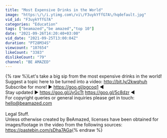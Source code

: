 ```yaml
---
title: "Most Expensive Drinks in the World"
image: "https:\/\/i.ytimg.com\/vi\/F3uykYffG7A\/hqdefault.jpg"
vid_id: "F3uykYffG7A"
categories: "Education"
tags: ["beamazed","be amazed","top 10"]
date: "2021-09-26T14:20:40+03:00"
vid_date: "2021-09-25T13:00:04Z"
duration: "PT28M34S"
viewcount: "107654"
likeCount: "3383"
dislikeCount: "79"
channel: "BE AMAZED"
---
```

{% raw %}Let's take a big sip from the most expensive drinks in the world!<br />Suggest a topic here to be turned into a video: <a rel="nofollow" target="blank" href="http://bit.ly/2kwqhuh">http://bit.ly/2kwqhuh</a><br />Subscribe for more! ► <a rel="nofollow" target="blank" href="https://goo.gl/pgcoq1">https://goo.gl/pgcoq1</a> ◄<br />Stay updated ► <a rel="nofollow" target="blank" href="https://goo.gl/JyGcTt">https://goo.gl/JyGcTt</a> <a rel="nofollow" target="blank" href="https://goo.gl/5c8dzr">https://goo.gl/5c8dzr</a> ◄ <br />For copyright queries or general inquiries please get in touch: hello@beamazed.com<br /><br />Legal Stuff.<br />Unless otherwise created by BeAmazed, licenses have been obtained for images/footage in the video from the following sources: <a rel="nofollow" target="blank" href="https://pastebin.com/sDha7AGa">https://pastebin.com/sDha7AGa</a>{% endraw %}
